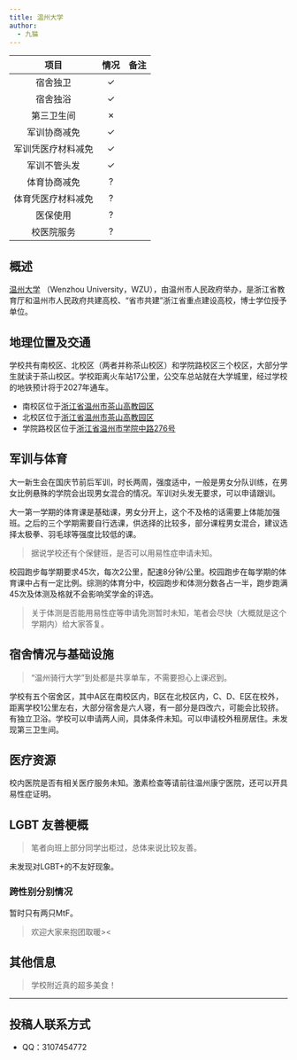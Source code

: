 ```yaml
---
title: 温州大学
author:
  - 九猫
---
```



|        项目        | 情况 |     备注     |
| :----------------: | :--: | :----------: |
|      宿舍独卫      |  ✓   |
|      宿舍独浴      |  ✓   |
|     第三卫生间     |  ✗   |
|    军训协商减免    |  ✓   |
| 军训凭医疗材料减免 |  ✓   |
|    军训不管头发    |  ✓   |
|    体育协商减免    |  ?   |
| 体育凭医疗材料减免 |  ?   |
|      医保使用      |  ?   |
|     校医院服务     |  ?   |



## 概述

[温州大学](https://www.wzu.edu.cn/)  （Wenzhou University，WZU），由温州市人民政府举办，是浙江省教育厅和温州市人民政府共建高校、“省市共建”浙江省重点建设高校，博士学位授予单位。

## 地理位置及交通

学校共有南校区、北校区（两者并称茶山校区）和学院路校区三个校区，大部分学生就读于茶山校区。学校距离火车站17公里，公交车总站就在大学城里，经过学校的地铁预计将于2027年通车。
- 南校区位于[浙江省温州市茶山高教园区](https://ditu.amap.com/place/B0FFF03L6B)
- 北校区位于[浙江省温州市茶山高教园区](https://ditu.amap.com/place/B0241041VS)
- 学院路校区位于[浙江省温州市学院中路276号](https://ditu.amap.com/place/B02410WW07)

## 军训与体育

大一新生会在国庆节前后军训，时长两周，强度适中，一般是男女分队训练，在男女比例悬殊的学院会出现男女混合的情况。军训对头发无要求，可以申请跟训。

大一第一学期的体育课是基础课，男女分开上，这个不及格的话需要上体能加强班。之后的三个学期需要自行选课，供选择的比较多，部分课程男女混合，建议选择太极拳、羽毛球等强度比较低的课。
> 据说学校还有个保健班，是否可以用易性症申请未知。

校园跑步每学期要求45次，每次2公里，配速8分钟/公里。校园跑步在每学期的体育课中占有一定比例。综测的体育分中，校园跑步和体测分数各占一半，跑步跑满45次及体测及格就不会影响奖学金的评选。
> 关于体测是否能用易性症等申请免测暂时未知，笔者会尽快（大概就是这个学期内）给大家答复。



<!--### 军训

正文部分

### 体育课

::: info
因为考虑到跨性别群体进行的 HRT 治疗可能会影响到体力，且一些学校对于体测较为严格，因此体育课部分应当记录详细的体测政策和执行标准。
:::

正文部分


#### 体测

正文部分-->

## 宿舍情况与基础设施

> “温州骑行大学”到处都是共享单车，不需要担心上课迟到。

学校有五个宿舍区，其中A区在南校区内，B区在北校区内，C、D、E区在校外，距离学校1公里左右，大部分宿舍是六人寝，有一部分是四改六，可能会比较挤。有独立卫浴。学校可以申请两人间，具体条件未知。可以申请校外租房居住。未发现第三卫生间。

## 医疗资源

校内医院是否有相关医疗服务未知。激素检查等请前往温州康宁医院，还可以开具易性症证明。

## LGBT 友善梗概

> 笔者向班上部分同学出柜过，总体来说比较友善。

未发现对LGBT+的不友好现象。

### 跨性别分别情况

暂时只有两只MtF。
> 欢迎大家来抱团取暖><

<!--### 院系探路

::: info
由于不同院系之间可能差异较大，所以可以在这里写下你所在的院系氛围如何，院系老师、同学是否跨性别友善等等。
:::

正文部分-->

## 其他信息

> 学校附近真的超多美食！

-----------

## 投稿人联系方式



<!--### 贡献者姓名-->

- QQ：3107454772
